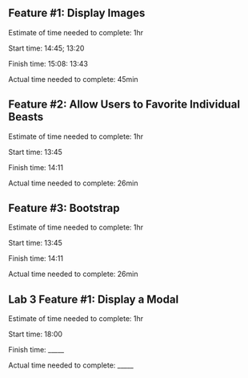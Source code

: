 ## Feature #1: Display Images 

Estimate of time needed to complete: 1hr

Start time: 14:45; 13:20

Finish time: 15:08: 13:43

Actual time needed to complete: 45min

## Feature #2: Allow Users to Favorite Individual Beasts 

Estimate of time needed to complete: 1hr

Start time: 13:45

Finish time: 14:11

Actual time needed to complete: 26min

## Feature #3: Bootstrap

Estimate of time needed to complete: 1hr

Start time: 13:45

Finish time: 14:11

Actual time needed to complete: 26min


## Lab 3 Feature #1: Display a Modal

Estimate of time needed to complete: 1hr

Start time: 18:00

Finish time: _____

Actual time needed to complete: _____